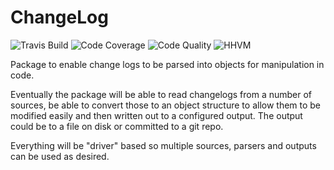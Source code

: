 ChangeLog
=========

![Travis Build](https://img.shields.io/travis/stevewest/changelog.svg?style=flat-square)
![Code Coverage](https://img.shields.io/scrutinizer/g/stevewest/changelog.svg?style=flat-square)
![Code Quality](https://img.shields.io/scrutinizer/coverage/g/stevewest/changelog.svg?style=flat-square)
![HHVM](https://img.shields.io/hhvm/stevewest/changelog.svg?style=flat-square)

Package to enable change logs to be parsed into objects for manipulation in code.

Eventually the package will be able to read changelogs from a number of sources, be
able to convert those to an object structure to allow them to be modified easily and
then written out to a configured output. The output could be to a file on disk or
committed to a git repo.

Everything will be "driver" based so multiple sources, parsers and outputs can be
used as desired.
